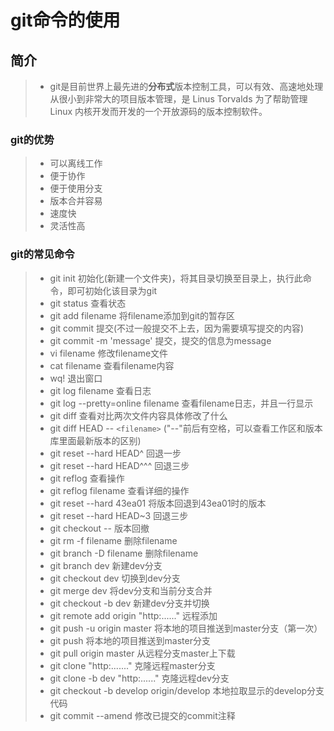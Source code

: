 # git命令的使用


## 简介
>- git是目前世界上最先进的**分布式**版本控制工具，可以有效、高速地处理从很小到非常大的项目版本管理，是 Linus Torvalds 为了帮助管理 Linux 内核开发而开发的一个开放源码的版本控制软件。

### git的优势
>- 可以离线工作
>- 便于协作
>- 便于使用分支
>- 版本合并容易
>- 速度快
>- 灵活性高

### git的常见命令
>- git init 初始化(新建一个文件夹)，将其目录切换至目录上，执行此命令，即可初始化该目录为git
>- git status 查看状态
>- git add filename 将filename添加到git的暂存区
>- git commit 提交(不过一般提交不上去，因为需要填写提交的内容)
>- git commit -m 'message' 提交，提交的信息为message
>- vi filename 修改filename文件
>- cat filename 查看filename内容
>- wq! 退出窗口
>- git log filename 查看日志
>- git log --pretty=online filename 查看filename日志，并且一行显示
>- git diff 查看对比两次文件内容具体修改了什么
>- git diff HEAD -- `<filename>` ("--"前后有空格，可以查看工作区和版本库里面最新版本的区别)
>- git reset --hard HEAD^ 回退一步
>- git reset --hard HEAD^^^ 回退三步
>- git reflog 查看操作
>- git reflog filename 查看详细的操作
>- git reset --hard 43ea01 将版本回退到43ea01时的版本
>- git reset --hard HEAD~3 回退三步
>- git checkout -- 版本回撤
>- git rm -f filename 删除filename
>- git branch -D filename 删除filename
>- git branch dev 新建dev分支
>- git checkout dev 切换到dev分支
>- git merge dev 将dev分支和当前分支合并
>- git checkout -b dev 新建dev分支并切换
>- git remote add origin "http:......" 远程添加
>- git push -u origin master 将本地的项目推送到master分支（第一次）
>- git push 将本地的项目推送到master分支
>- git pull origin master 从远程分支master上下载
>- git clone "http:......." 克隆远程master分支
>- git clone -b dev "http:......" 克隆远程dev分支
>- git checkout -b develop origin/develop 本地拉取显示的develop分支代码
>- git commit --amend 修改已提交的commit注释
